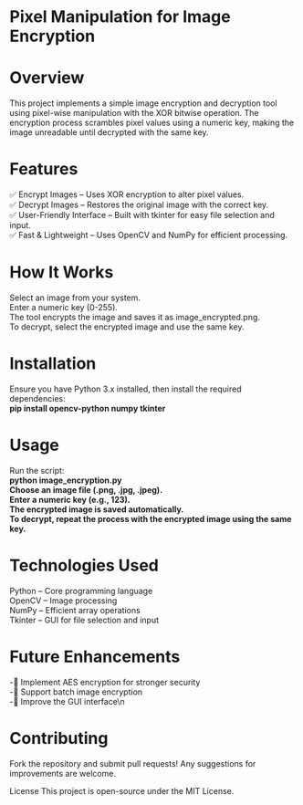 # Pixel Manipulation for Image Encryption
# Overview
This project implements a simple image encryption and decryption tool using pixel-wise manipulation with the XOR bitwise operation. The encryption process scrambles pixel values using a numeric key, making the image unreadable until decrypted with the same key.

# Features
✅ Encrypt Images – Uses XOR encryption to alter pixel values.<br>
✅ Decrypt Images – Restores the original image with the correct key.<br>
✅ User-Friendly Interface – Built with tkinter for easy file selection and input.<br>
✅ Fast & Lightweight – Uses OpenCV and NumPy for efficient processing.<br>

# How It Works
Select an image from your system.<br>
Enter a numeric key (0-255).<br>
The tool encrypts the image and saves it as image_encrypted.png.<br>
To decrypt, select the encrypted image and use the same key.<br>
# Installation
Ensure you have Python 3.x installed,
then install the required dependencies:<br>
<b>pip install opencv-python numpy tkinter</b>
# Usage
Run the script:<br>
<b>python image_encryption.py<br>
Choose an image file (.png, .jpg, .jpeg).<br>
Enter a numeric key (e.g., 123).<br>
The encrypted image is saved automatically.<br>
To decrypt, repeat the process with the encrypted image using the same key.</b><br>

# Technologies Used
Python – Core programming language <br>
OpenCV – Image processing <br>
NumPy – Efficient array operations <br>
Tkinter – GUI for file selection and input <br>

# Future Enhancements
-🚀 Implement AES encryption for stronger security <br>
-🚀 Support batch image encryption <br>
-🚀 Improve the GUI interface\n <br>

# Contributing
Fork the repository and submit pull requests! Any suggestions for improvements are welcome.

License
This project is open-source under the MIT License.

